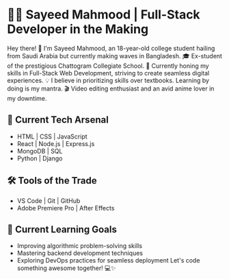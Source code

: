 # 👨‍💻 Sayeed Mahmood | Full-Stack Developer in the Making

Hey there! 👋 I'm Sayeed Mahmood, an 18-year-old college student hailing from Saudi Arabia but currently making waves in Bangladesh. 
🎓 Ex-student of the prestigious Chattogram Collegiate School.
🚀 Currently honing my skills in Full-Stack Web Development, striving to create seamless digital experiences.
💡 I believe in prioritizing skills over textbooks. Learning by doing is my mantra.
🎬 Video editing enthusiast and an avid anime lover in my downtime.
## 🚀 Current Tech Arsenal
- HTML | CSS | JavaScript
- React | Node.js | Express.js
- MongoDB | SQL
- Python | Django
## 🛠️ Tools of the Trade
- VS Code | Git | GitHub
- Adobe Premiere Pro | After Effects
## 🌱 Current Learning Goals
- Improving algorithmic problem-solving skills
- Mastering backend development techniques
- Exploring DevOps practices for seamless deployment
Let's code something awesome together! 💻✨
